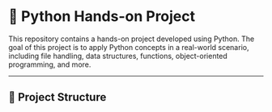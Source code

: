 # 🐍 Python Hands-on Project

This repository contains a hands-on project developed using Python. The goal of this project is to apply Python concepts in a real-world scenario, including file handling, data structures, functions, object-oriented programming, and more.

---

## 📂 Project Structure
